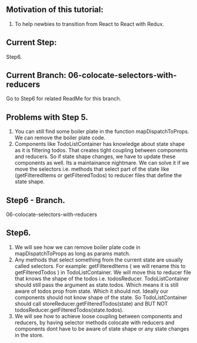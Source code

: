 ## Motivation of this tutorial:
   1. To help newbies to transition from React to React with Redux.

## Current Step: 
  Step6.

## Current Branch: 06-colocate-selectors-with-reducers
  Go to Step6 for related ReadMe for this branch.

## Problems with Step 5.
1. You can still find some boiler plate in the function mapDispatchToProps. We can remove the boiler plate code.
2. Components like TodoListContainer has knowledge about state shape as it is filtering todos.
   That creates tight coupling between components and reducers. So if state shape changes, we have to update these components as well. Its a maintainance nightmare. We can solve it if we move the selectors i.e. methods that select part of the state like (getFilteredItems or getFilteredTodos) 
   to reducer files that define the state shape.


## Step6 - Branch. 
06-colocate-selectors-with-reducers


## Step6. 
 1. We will see how we can remove boiler plate code in mapDispatchToProps as long as params match.
 2. Any methods that select something from the current state are usually called selectors.
    For example: getFilteredItems ( we will rename this to getFilteredTodos ) in TodoListContainer.
    We will move this to reducer file that knows the shape of the todos i.e. todosReducer.
    TodoListContainer should still pass the argument as  state.todos. Which means it is still aware of todos prop from state. Which it should not. Ideally our components should not know shape of the state. So TodoListContainer should call storeReducer.getFilteredTodos(state)  and BUT NOT todosReducer.getFilteredTodos(state.todos).
 3. We will see how to achieve loose coupling between components and reducers, by having selector methods colocate with reducers and components dont have to be aware of state shape or any state changes in the store.    



